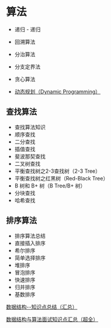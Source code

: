 # 算法

* 递归 - 递归

* 回溯算法

* 分治算法

* 分支定界法

* 贪心算法

* [动态规划（Dynamic Programming）]( [https://github.com/ZhangMiao147/android_learning_notes/blob/master/Algorithm/%E5%8A%A8%E6%80%81%E8%A7%84%E5%88%92.md](https://github.com/ZhangMiao147/android_learning_notes/blob/master/Algorithm/动态规划.md) )

  

## 查找算法

* 查找算法知识
* 顺序查找
* 二分查找
* 插值查找
* 斐波那契查找
* 二叉树查找
* 平衡查找树之2-3查找树（2-3 Tree）
* 平衡查找树之红黑树（Red-Black Tree）
* B 树和 B+ 树（B Tree/B+ 树）
* 分块查找
* 哈希查找

## 排序算法

* 排序算法总结
* 直接插入排序
* 希尔排序
* 简单选择排序
* 堆排序
* 冒泡排序
* 快速排序
* 归并排序
* 基数排序



[数据结构--知识点总结（汇总）](https://blog.csdn.net/Void_worker/article/details/81058133)

[数据结构与算法面试知识点汇总（超全）](https://blog.csdn.net/CSDN_dzh/article/details/86724458)

